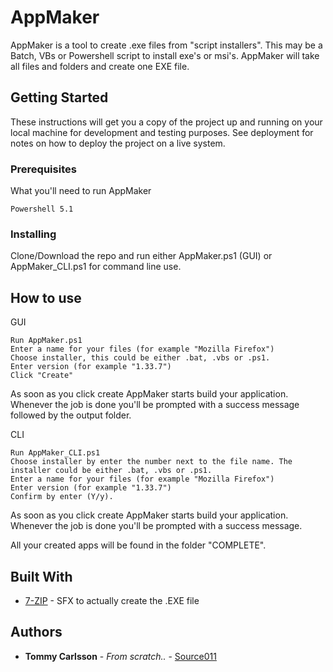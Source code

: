 # AppMaker

AppMaker is a tool to create .exe files from "script installers". This may be a Batch, VBs or Powershell script to install exe's or msi's. AppMaker will take all files and folders and create one EXE file.

## Getting Started

These instructions will get you a copy of the project up and running on your local machine for development and testing purposes. See deployment for notes on how to deploy the project on a live system.

### Prerequisites

What you'll need to run AppMaker

```
Powershell 5.1
```

### Installing

Clone/Download the repo and run either AppMaker.ps1 (GUI) or AppMaker_CLI.ps1 for command line use.

## How to use

GUI
```
Run AppMaker.ps1
Enter a name for your files (for example "Mozilla Firefox")
Choose installer, this could be either .bat, .vbs or .ps1.
Enter version (for example "1.33.7")
Click "Create"
```
As soon as you click create AppMaker starts build your application. Whenever the job is done you'll be prompted with a success message followed by the output folder.

CLI
```
Run AppMaker_CLI.ps1
Choose installer by enter the number next to the file name. The installer could be either .bat, .vbs or .ps1.
Enter a name for your files (for example "Mozilla Firefox")
Enter version (for example "1.33.7")
Confirm by enter (Y/y).
```
As soon as you click create AppMaker starts build your application. Whenever the job is done you'll be prompted with a success message.

All your created apps will be found in the folder "COMPLETE".

## Built With

* [7-ZIP](https://www.7-zip.org/7z.html) - SFX to actually create the .EXE file


## Authors

* **Tommy Carlsson** - *From scratch..* - [Source011](https://github.com/source011)
